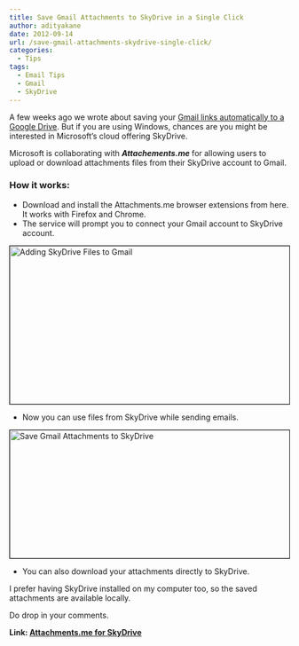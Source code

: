 ```yaml
---
title: Save Gmail Attachments to SkyDrive in a Single Click
author: adityakane
date: 2012-09-14
url: /save-gmail-attachments-skydrive-single-click/
categories:
  - Tips
tags:
  - Email Tips
  - Gmail
  - SkyDrive
---
```

A few weeks ago we wrote about saving your [Gmail links automatically to a Google Drive][1]. But if you are using Windows, chances are you might be interested in Microsoft’s cloud offering SkyDrive.

Microsoft is collaborating with ***Attachements.me*** for allowing users to upload or download attachments files from their SkyDrive account to Gmail.

### How it works:

  * Download and install the Attachments.me browser extensions from here. It works with Firefox and Chrome.
  * The service will prompt you to connect your Gmail account to SkyDrive account.

[<img class=" wp-image-62260 alignnone" style="border: 1px solid black;" title="Adding SkyDrive Files to Gmail" src="http://cdn.devilsworkshop.org/files/2012/09/gmail_attachments_SkyDrive1.png" alt="Adding SkyDrive Files to Gmail" width="541" height="285" />][2]

  * Now you can use files from SkyDrive while sending emails.

[<img class="alignnone  wp-image-62261" style="border: 1px solid black;" title="Save Gmail Attachments to SkyDrive" src="http://cdn.devilsworkshop.org/files/2012/09/gmail_attachments_SkyDrive2.png" alt="Save Gmail Attachments to SkyDrive" width="518" height="231" />][3]

  * You can also download your attachments directly to SkyDrive.

I prefer having SkyDrive installed on my computer too, so the saved attachments are available locally.

Do drop in your comments.

**Link: <a href="https://attachments.me/skydrive" onclick="_gaq.push(['_trackEvent', 'outbound-article', 'https://attachments.me/skydrive', 'Attachments.me for SkyDrive']);" >Attachments.me for SkyDrive</a>**

 [1]: http://devilsworkshop.org/save-gmail-attachments-google-drive-oneclick/ "Save Gmail Attachments to Google Drive automatically"
 [2]: http://cdn.devilsworkshop.org/files/2012/09/gmail_attachments_SkyDrive1.png
 [3]: http://cdn.devilsworkshop.org/files/2012/09/gmail_attachments_SkyDrive2.png

